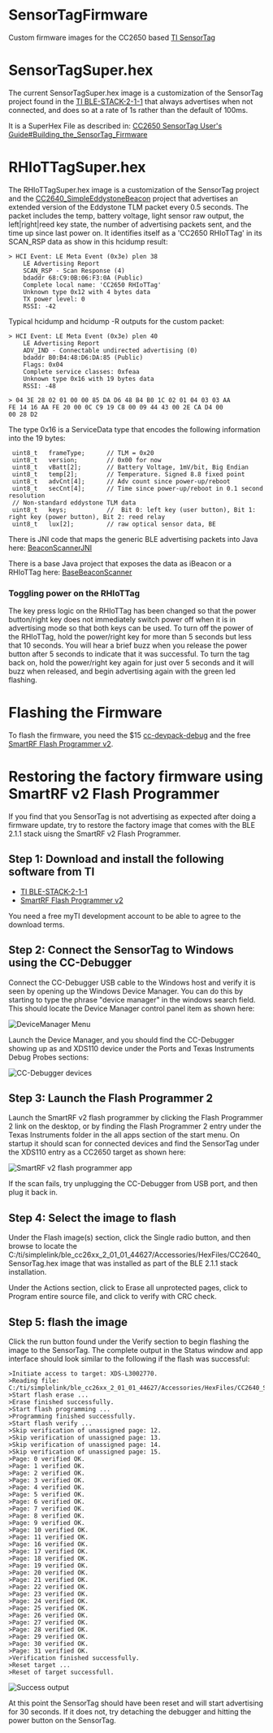 # SensorTagFirmwareCustom firmware images for the CC2650 based [TI SensorTag](http://www.ti.com/ww/en/wireless_connectivity/sensortag2015/)# SensorTagSuper.hexThe current SensorTagSuper.hex image is a customization of the SensorTag project found in the [TI BLE-STACK-2-1-1](http://www.ti.com/tool/ble-stack) that always advertises when not connected, and does so at a rate of 1s rather than the default of 100ms.It is a SuperHex File as described in:[CC2650 SensorTag User's Guide#Building_the_SensorTag_Firmware](http://processors.wiki.ti.com/index.php/CC2650_SensorTag_User's_Guide#Building_the_SensorTag_Firmware)# RHIoTTagSuper.hexThe RHIoTTagSuper.hex image is a customization of the SensorTag project and the [CC2640_SimpleEddystoneBeacon](https://github.com/TI-LPRF-Software/CC2640_SimpleEddystoneBeacon) project that advertises an extended version of the Eddystone TLM packet every 0.5 seconds. The packet includes the temp, battery voltage, light sensor raw output, the left|right|reed key state, the number of advertising packets sent, and the time up since last power on. It identifies itself as a 'CC2650 RHIoTTag' in its SCAN_RSP data as show in this hcidump result:	> HCI Event: LE Meta Event (0x3e) plen 38    	LE Advertising Report      	SCAN_RSP - Scan Response (4)      	bdaddr 68:C9:0B:06:F3:0A (Public)      	Complete local name: 'CC2650 RHIoTTag'      	Unknown type 0x12 with 4 bytes data      	TX power level: 0      	RSSI: -42Typical hcidump  and hcidump -R outputs for the custom packet:	> HCI Event: LE Meta Event (0x3e) plen 40    	LE Advertising Report      	ADV_IND - Connectable undirected advertising (0)      	bdaddr B0:B4:48:D6:DA:85 (Public)      	Flags: 0x04      	Complete service classes: 0xfeaa      	Unknown type 0x16 with 19 bytes data      	RSSI: -48	> 04 3E 28 02 01 00 00 85 DA D6 48 B4 B0 1C 02 01 04 03 03 AA   	FE 14 16 AA FE 20 00 0C C9 19 C8 00 09 44 43 00 2E CA D4 00   	00 28 D2 The type 0x16 is a ServiceData type that encodes the following information into the 19 bytes:     uint8_t   frameType;      // TLM = 0x20     uint8_t   version;        // 0x00 for now     uint8_t   vBatt[2];       // Battery Voltage, 1mV/bit, Big Endian     uint8_t   temp[2];        // Temperature. Signed 8.8 fixed point     uint8_t   advCnt[4];      // Adv count since power-up/reboot     uint8_t   secCnt[4];      // Time since power-up/reboot in 0.1 second resolution     // Non-standard eddystone TLM data     uint8_t   keys;           //  Bit 0: left key (user button), Bit 1: right key (power button), Bit 2: reed relay     uint8_t   lux[2];         // raw optical sensor data, BEThere is JNI code that maps the generic BLE advertising packets into Java here: [BeaconScannerJNI](https://github.com/RHioTResearch/BeaconScannerJNI)There is a base Java project that exposes the data as iBeacon or a RHIoTTag here: [BaseBeaconScanner](https://github.com/RHioTResearch/BaseBeaconScanner)### Toggling power on the RHIoTTagThe key press logic on the RHIoTTag has been changed so that the power button/right key does not immediately switch power off when it is in advertising mode so that both keys can be used. To turn off the power of the RHIoTTag, hold the power/right key for more than 5 seconds but less that 10 seconds. You will hear a brief buzz when you release the power button after 5 seconds to indicate that it was successful. To turn the tag back on, hold the power/right key again for just over 5 seconds and it will buzz when released, and begin advertising again with the green led flashing.# Flashing the FirmwareTo flash the firmware, you need the $15 [cc-devpack-debug](http://www.ti.com/tool/cc-devpack-debug) and the free [SmartRF Flash Programmer v2](http://www.ti.com/tool/flash-programmer).# Restoring the factory firmware using SmartRF v2 Flash ProgrammerIf you find that you SensorTag is not advertising as expected after doing a firmware update, try to restore the factory image that comes with the BLE 2.1.1 stack uisng the SmartRF v2 Flash Programmer.## Step 1: Download and install the following software from TI* [TI BLE-STACK-2-1-1](http://www.ti.com/tool/ble-stack)* [SmartRF Flash Programmer v2](http://www.ti.com/tool/flash-programmer)You need a free myTI development account to be able to agree to the download terms.## Step 2: Connect the SensorTag to Windows using the CC-DebuggerConnect the CC-Debugger USB cable to the Windows host and verify it is seen by opening up the Windows Device Manager. You can do this by starting to type the phrase "device manager" in the windows search field. This should locate the Device Manager control panel item as shown here:![DeviceManager Menu](images/DeviceManagerSearch.png)Launch the Device Manager, and you should find the CC-Debugger showing up as and XDS110 device under the Ports and Texas Instruments Debug Probes sections:![CC-Debugger devices](images/DeviceManager.png)## Step 3: Launch the Flash Programmer 2Launch the SmartRF v2 flash programmer by clicking the Flash Programmer 2 link on the desktop, or by finding the Flash Programmer 2 entry under the Texas Instruments folder in the all apps section of the start menu. On startup it should scan for connected devices and find the SensorTag under the XDS110 entry as a CC2650 target as shown here:![SmartRF v2 flash programmer app](images/FlashProgrammer.png)If the scan fails, try unplugging the CC-Debugger from USB port, and then plug it back in.## Step 4: Select the image to flashUnder the Flash image(s) section, click the Single radio button, and then browse to locate the C:/ti/simplelink/ble_cc26xx_2_01_01_44627/Accessories/HexFiles/CC2640_SensorTag.hex image that was installed as part of the BLE 2.1.1 stack installation.Under the Actions section, click to Erase all unprotected pages, click to Program entire source file, and click to verify with CRC check.## Step 5: flash the imageClick the run button found under the Verify section to begin flashing the image to the SensorTag. The complete output in the Status window and app interface should look similar to the following if the flash was successful:	>Initiate access to target: XDS-L3002770.	>Reading file: C:/ti/simplelink/ble_cc26xx_2_01_01_44627/Accessories/HexFiles/CC2640_SensorTag.hex.	>Start flash erase ...	>Erase finished successfully.	>Start flash programming ...	>Programming finished successfully.	>Start flash verify ...	>Skip verification of unassigned page: 12.	>Skip verification of unassigned page: 13.	>Skip verification of unassigned page: 14.	>Skip verification of unassigned page: 15.	>Page: 0 verified OK.	>Page: 1 verified OK.	>Page: 2 verified OK.	>Page: 3 verified OK.	>Page: 4 verified OK.	>Page: 5 verified OK.	>Page: 6 verified OK.	>Page: 7 verified OK.	>Page: 8 verified OK.	>Page: 9 verified OK.	>Page: 10 verified OK.	>Page: 11 verified OK.	>Page: 16 verified OK.	>Page: 17 verified OK.	>Page: 18 verified OK.	>Page: 19 verified OK.	>Page: 20 verified OK.	>Page: 21 verified OK.	>Page: 22 verified OK.	>Page: 23 verified OK.	>Page: 24 verified OK.	>Page: 25 verified OK.	>Page: 26 verified OK.	>Page: 27 verified OK.	>Page: 28 verified OK.	>Page: 29 verified OK.	>Page: 30 verified OK.	>Page: 31 verified OK.	>Verification finished successfully.	>Reset target ...	>Reset of target successfull.![Success output](images/FlashProgrammerSuccess.png)At this point the SensorTag should have been reset and will start advertising for 30 seconds. If it does not, try detaching the debugger and hitting the power button on the SensorTag.